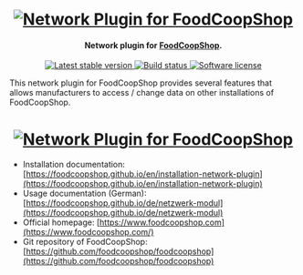 <h1 align="center">
  <a href="https://www.foodcoopshop.com"><img src="https://foodcoopshop.github.io/assets/img/network-plugin-logo.png" alt="Network Plugin for FoodCoopShop"></a>
</h1>

<h4 align="center">Network plugin for <a href="https://github.com/foodcoopshop/foodcoopshop">FoodCoopShop</a>.</h4>

<p align="center">
  <a href="https://www.foodcoopshop.com/download">
    <img src="https://img.shields.io/packagist/v/foodcoopshop/fcs-network-plugin.svg?label=stable"
         alt="Latest stable version">
  </a>
  <a href="https://travis-ci.org/foodcoopshop/fcs-network-plugin">
    <img src="https://travis-ci.org/foodcoopshop/fcs-network-plugin.svg"
         alt="Build status">
  </a>
  <a href="LICENSE">
    <img src="https://img.shields.io/badge/license-MIT-brightgreen.svg"
         alt="Software license">
  </a>
</p>

This network plugin for FoodCoopShop provides several features that allows manufacturers to access / change data on other installations of FoodCoopShop.

<h1 align="center">
  <a href="https://foodcoopshop.github.io/de/netzwerk-modul"><img src="https://foodcoopshop.github.io/assets/img/netzwerk-modul/produktdaten-synchronisieren-vorschau.png" alt="Network Plugin for FoodCoopShop"></a>
</h1>


* Installation documentation: [https://foodcoopshop.github.io/en/installation-network-plugin](https://foodcoopshop.github.io/en/installation-network-plugin)
* Usage documentation (German): [https://foodcoopshop.github.io/de/netzwerk-modul](https://foodcoopshop.github.io/de/netzwerk-modul)
* Official homepage: [https://www.foodcoopshop.com](https://www.foodcoopshop.com/)
* Git repository of FoodCoopShop: [https://github.com/foodcoopshop/foodcoopshop](https://github.com/foodcoopshop/foodcoopshop)

